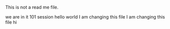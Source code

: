 
This is not a read me file. 

we are in it 101 session
hello world
I am changing this file
I am changing this file
hi
